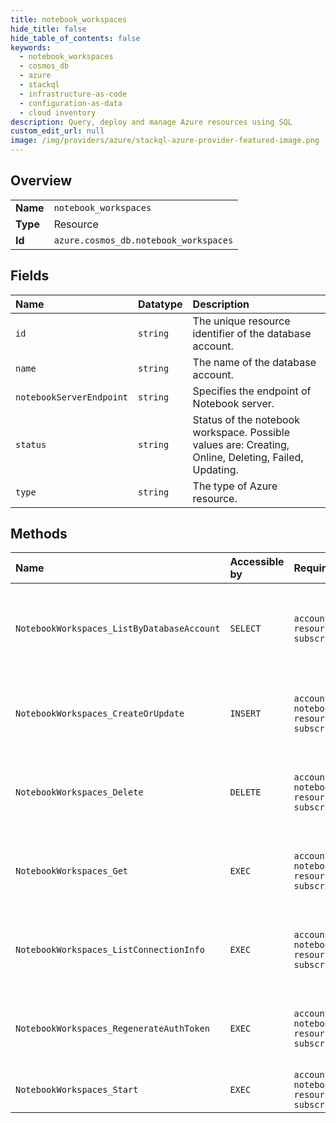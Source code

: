 ```yaml
---
title: notebook_workspaces
hide_title: false
hide_table_of_contents: false
keywords:
  - notebook_workspaces
  - cosmos_db
  - azure    
  - stackql
  - infrastructure-as-code
  - configuration-as-data
  - cloud inventory
description: Query, deploy and manage Azure resources using SQL
custom_edit_url: null
image: /img/providers/azure/stackql-azure-provider-featured-image.png
---
```

  
    

## Overview
<table><tbody>
<tr><td><b>Name</b></td><td><code>notebook_workspaces</code></td></tr>
<tr><td><b>Type</b></td><td>Resource</td></tr>
<tr><td><b>Id</b></td><td><code>azure.cosmos_db.notebook_workspaces</code></td></tr>
</tbody></table>

## Fields
| Name | Datatype | Description |
|:-----|:---------|:------------|
| `id` | `string` | The unique resource identifier of the database account. |
| `name` | `string` | The name of the database account. |
| `notebookServerEndpoint` | `string` | Specifies the endpoint of Notebook server. |
| `status` | `string` | Status of the notebook workspace. Possible values are: Creating, Online, Deleting, Failed, Updating. |
| `type` | `string` | The type of Azure resource. |
## Methods
| Name | Accessible by | Required Params | Description |
|:-----|:--------------|:----------------|:------------|
| `NotebookWorkspaces_ListByDatabaseAccount` | `SELECT` | `accountName, resourceGroupName, subscriptionId` | Gets the notebook workspace resources of an existing Cosmos DB account. |
| `NotebookWorkspaces_CreateOrUpdate` | `INSERT` | `accountName, notebookWorkspaceName, resourceGroupName, subscriptionId` | Creates the notebook workspace for a Cosmos DB account. |
| `NotebookWorkspaces_Delete` | `DELETE` | `accountName, notebookWorkspaceName, resourceGroupName, subscriptionId` | Deletes the notebook workspace for a Cosmos DB account. |
| `NotebookWorkspaces_Get` | `EXEC` | `accountName, notebookWorkspaceName, resourceGroupName, subscriptionId` | Gets the notebook workspace for a Cosmos DB account. |
| `NotebookWorkspaces_ListConnectionInfo` | `EXEC` | `accountName, notebookWorkspaceName, resourceGroupName, subscriptionId` | Retrieves the connection info for the notebook workspace |
| `NotebookWorkspaces_RegenerateAuthToken` | `EXEC` | `accountName, notebookWorkspaceName, resourceGroupName, subscriptionId` | Regenerates the auth token for the notebook workspace |
| `NotebookWorkspaces_Start` | `EXEC` | `accountName, notebookWorkspaceName, resourceGroupName, subscriptionId` | Starts the notebook workspace |
